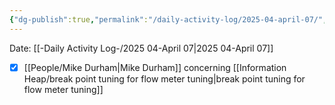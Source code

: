 ```yaml
---
{"dg-publish":true,"permalink":"/daily-activity-log/2025-04-april-07/","noteIcon":"","created":"2025-05-20T09:18:15.577-05:00"}
---
```


Date: [[-Daily Activity Log-/2025 04-April 07\|2025 04-April 07]]

- [x] [[People/Mike Durham\|Mike Durham]] concerning [[Information Heap/break point tuning for flow meter tuning\|break point tuning for flow meter tuning]]
